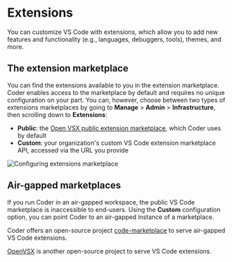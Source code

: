 # Extensions

You can customize VS Code with extensions, which allow you to add new features
and functionality (e.g., languages, debuggers, tools), themes, and more.

## The extension marketplace

You can find the extensions available to you in the extension marketplace. Coder
enables access to the marketplace by default and requires no unique
configuration on your part. You can, however, choose between two types of
extensions marketplaces by going to **Manage** > **Admin** > **Infrastructure**,
then scrolling down to **Extensions**:

- **Public**: the
  [Open VSX public extension marketplace](https://github.com/eclipse/openvsx/wiki/Using-Open-VSX-in-VS-Code),
  which Coder uses by default
- **Custom**: your organization's custom VS Code extension marketplace API,
  accessed via the URL you provide

![Configuring extensions marketplace](../../assets/admin/configure-extensions.png)

## Air-gapped marketplaces

If you run Coder in an air-gapped workspace, the public VS Code marketplace is
inaccessible to end-users. Using the **Custom** configuration option, you can
point Coder to an air-gapped instance of a marketplace.

Coder offers an open-source project
[code-marketplace](https://github.com/coder/code-marketplace) to serve
air-gapped VS Code extensions.

[OpenVSX](https://github.com/eclipse/openvsx) is another open-source project to
serve VS Code extensions.
